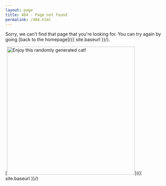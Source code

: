 ```yaml
---
layout: page
title: 404 - Page not found
permalink: /404.html
---
```


Sorry, we can't find that page that you're looking for. You can try again by going [back to the homepage]({{ site.baseurl }}/).

<script type="text/javascript">
  function loadcat() {
    var imgdate = new Date().getUTCMilliseconds();
    var imgstr = "https://robohash.org/"
    imgstr += String(imgdate)
    imgstr += "?set=set4"
    var elem = document.getElementByID("404img")
    elem.style.src = imgstr
  }
  window.onload = loadcat;
</script>

[<img src="https://robohash.org/congratsyouvefoundtheflag?set=set4" alt="Enjoy this randomly generated cat!" style="width: 400px;" id="404img"/>]({{ site.baseurl }}/)
